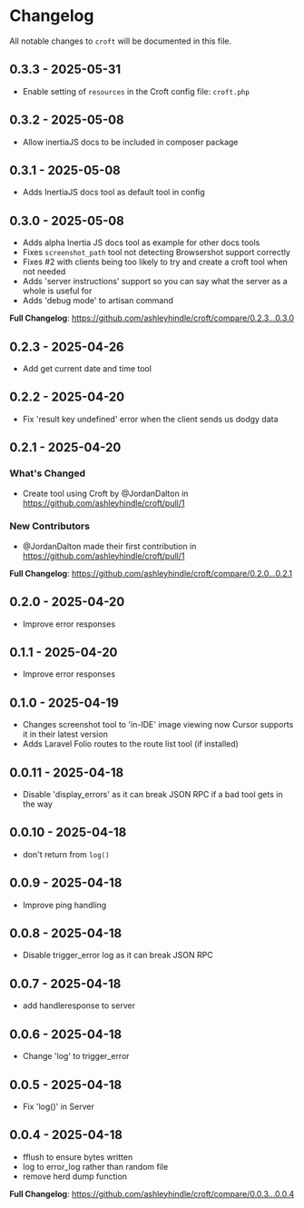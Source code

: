 # Changelog

All notable changes to `croft` will be documented in this file.

## 0.3.3 - 2025-05-31

- Enable setting of `resources` in the Croft config file: `croft.php`

## 0.3.2 - 2025-05-08

- Allow inertiaJS docs to be included in composer package

## 0.3.1 - 2025-05-08

- Adds InertiaJS docs tool as default tool in config

## 0.3.0 - 2025-05-08

- Adds alpha Inertia JS docs tool as example for other docs tools
- Fixes `screenshot_path` tool not detecting Browsershot support correctly
- Fixes #2 with clients being too likely to try and create a croft tool when not needed
- Adds 'server instructions' support so you can say what the server as a whole is useful for
- Adds 'debug mode' to artisan command

**Full Changelog**: https://github.com/ashleyhindle/croft/compare/0.2.3...0.3.0

## 0.2.3 - 2025-04-26

- Add get current date and time tool

## 0.2.2 - 2025-04-20

- Fix 'result key undefined' error when the client sends us dodgy data

## 0.2.1 - 2025-04-20

### What's Changed

* Create tool using Croft by @JordanDalton in https://github.com/ashleyhindle/croft/pull/1

### New Contributors

* @JordanDalton made their first contribution in https://github.com/ashleyhindle/croft/pull/1

**Full Changelog**: https://github.com/ashleyhindle/croft/compare/0.2.0...0.2.1

## 0.2.0 - 2025-04-20

- Improve error responses

## 0.1.1 - 2025-04-20

- Improve error responses

## 0.1.0 - 2025-04-19

- Changes screenshot tool to 'in-IDE' image viewing now Cursor supports it in their latest version
- Adds Laravel Folio routes to the route list tool (if installed)

## 0.0.11 - 2025-04-18

- Disable 'display_errors' as it can break JSON RPC if a bad tool gets in the way

## 0.0.10 - 2025-04-18

- don't return from `log()`

## 0.0.9 - 2025-04-18

- Improve ping handling

## 0.0.8 - 2025-04-18

- Disable trigger_error log as it can break JSON RPC

## 0.0.7 - 2025-04-18

- add handleresponse to server

## 0.0.6 - 2025-04-18

- Change 'log' to trigger_error

## 0.0.5 - 2025-04-18

- Fix 'log()' in Server

## 0.0.4 - 2025-04-18

- fflush to ensure bytes written
- log to error_log rather than random file
- remove herd dump function

**Full Changelog**: https://github.com/ashleyhindle/croft/compare/0.0.3...0.0.4
